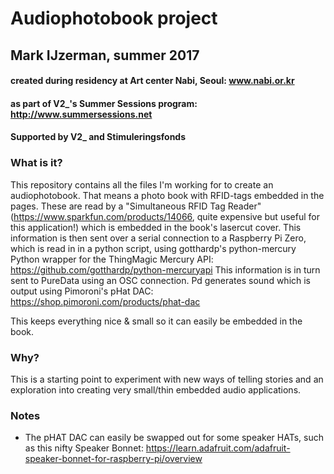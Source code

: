 # Audiophotobook project
## Mark IJzerman, summer 2017
#### created during residency at Art center Nabi, Seoul: www.nabi.or.kr
#### as part of V2_'s Summer Sessions program: http://www.summersessions.net
#### Supported by V2_ and Stimuleringsfonds

### What is it?
This repository contains all the files I'm working for to create an audiophotobook. That means a photo book with RFID-tags embedded in the pages. These are read by a "Simultaneous RFID Tag Reader" (https://www.sparkfun.com/products/14066, quite expensive but useful for this application!) which is embedded in the book's lasercut cover. This information is then sent over a serial connection to a Raspberry Pi Zero, which is read in in a python script, using gotthardp's python-mercury Python wrapper for the ThingMagic Mercury API: https://github.com/gotthardp/python-mercuryapi
This information is in turn sent to PureData using an OSC connection. Pd generates sound which is output using Pimoroni's pHat DAC: https://shop.pimoroni.com/products/phat-dac

This keeps everything nice & small so it can easily be embedded in the book.

### Why?
This is a starting point to experiment with new ways of telling stories and an exploration into creating very small/thin embedded audio applications.

### Notes
- The pHAT DAC can easily be swapped out for some speaker HATs, such as this nifty Speaker Bonnet: https://learn.adafruit.com/adafruit-speaker-bonnet-for-raspberry-pi/overview